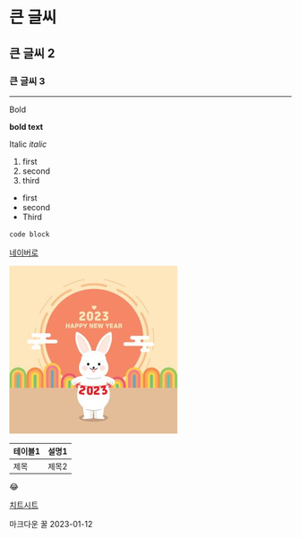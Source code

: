 # 큰 글씨
## 큰 글씨 2
### 큰 글씨 3

--- 

Bold

**bold text**

Italic
*italic*

1. first
2. second
3. third

- first
- second
- Third

```python
code block
```
[네이버로](https://www.naver.com/)

![대체 텍스트](image.jpg)

| 테이블1 | 설명1 |
| ------ | ------|
| 제목  |  제목2  |


:joy:

[치트시트](https://www.markdownguide.org/cheat-sheet/)

마크다운 꿀
2023-01-12
